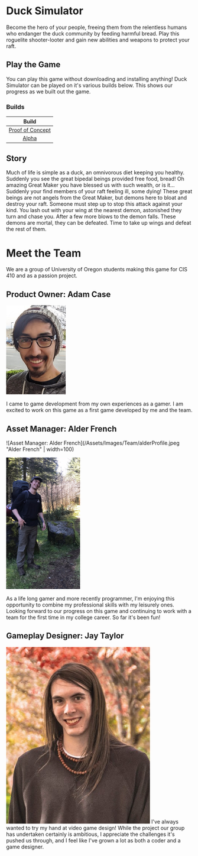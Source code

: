 # Duck Simulator
Become the hero of your people, freeing them from the relentless humans who
endanger the duck community by feeding harmful bread. Play this roguelite
shooter-looter and gain new abilities and weapons to protect your raft.

## Play the Game
You can play this game without downloading and installing anything!
Duck Simulator can be played on it's various builds below. This shows our
progress as we built out the game.

### Builds
| Build |
| :-------: |
|[Proof of Concept](https://play.unity.com/mg/other/duck-simulator-poc)|
|[Alpha](https://play.unity.com/mg/other/duck-simulator-alpha)|


## Story
Much of life is simple as a duck, an omnivorous diet keeping you healthy.
Suddenly you see the great bipedal beings provided free food, bread! Oh amazing
Great Maker you have blessed us with such wealth, or is it... Suddenly your
find members of your raft feeling ill, some dying! These great beings are not angels
from the Great Maker, but demons here to bloat and destroy your raft. Someone
must step up to stop this attack against your kind. You lash out with your
wing at the nearest demon, astonished they turn and chase you. After a
few more blows to the demon falls. These demons are mortal, they can
be defeated. Time to take up wings and defeat the rest of them.

# Meet the Team
We are a group of University of Oregon students making this game for CIS 410
and as a passion project.

## Product Owner: Adam Case
![Product Owner: Adam Case](/Assets/Images/Team/adamcase.jpg "Adam Case")

I came to game development from my own experiences as a gamer. I am excited to
work on this game as a first game developed by me and the team.

## Asset Manager: Alder French
![Asset Manager: Alder French](/Assets/Images/Team/alderProfile.jpeg "Alder French" | width=100)

<img src="/Assets/Images/Team/alderProfile.jpeg" alt="drawing" width="200"/>

As a life long gamer and more recently programmer, I'm enjoying this opportunity to combine my professional skills with my leisurely ones. Looking forward to our progress on this game and continuing to work with a team for the first time in my college career. So far it's been fun!

## Gameplay Designer: Jay Taylor
![Gameplay Designer: Jay Taylor](/Assets/Images/Team/jay.jpg "Jay Taylor")
I've always wanted to try my hand at video game design! While the project our group has undertaken certainly is ambitious, I appreciate the challenges it's pushed us through, and I feel like I've grown a lot as both a coder and a game designer.
